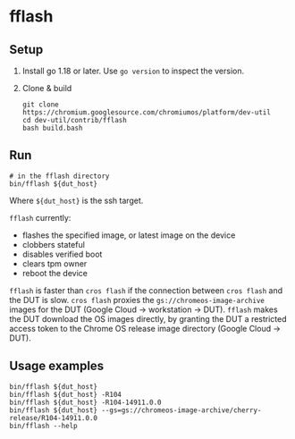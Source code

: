 # fflash

## Setup

1.  Install go 1.18 or later. Use `go version` to inspect the version.
2.  Clone & build

    ```
    git clone https://chromium.googlesource.com/chromiumos/platform/dev-util
    cd dev-util/contrib/fflash
    bash build.bash
    ```

## Run

```
# in the fflash directory
bin/fflash ${dut_host}
```

Where `${dut_host}` is the ssh target.

`fflash` currently:

*   flashes the specified image, or latest image on the device
*   clobbers stateful
*   disables verified boot
*   clears tpm owner
*   reboot the device

`fflash` is faster than `cros flash` if the connection between `cros flash` and the DUT is slow.
`cros flash` proxies the `gs://chromeos-image-archive` images for the DUT (Google Cloud -> workstation -> DUT).
`fflash` makes the DUT download the OS images directly, by granting the DUT a restricted
access token to the Chrome OS release image directory (Google Cloud -> DUT).

## Usage examples

```
bin/fflash ${dut_host}
bin/fflash ${dut_host} -R104
bin/fflash ${dut_host} -R104-14911.0.0
bin/fflash ${dut_host} --gs=gs://chromeos-image-archive/cherry-release/R104-14911.0.0
bin/fflash --help
```
